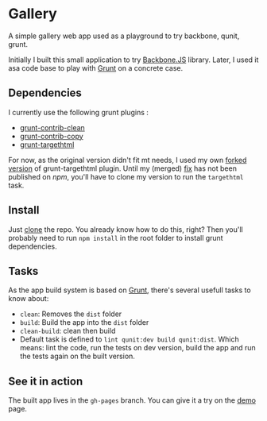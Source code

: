# Gallery

A simple gallery web app used as a playground to try backbone, qunit, grunt.

Initially I built this small application to try [Backbone.JS][backbone] library. Later, I used it asa code base to play with [Grunt][grunt] on a concrete case.

## Dependencies

I currently use the following grunt plugins :
 - [grunt-contrib-clean][grunt-contrib-clean]
 - [grunt-contrib-copy][grunt-contrib-copy]
 - [grunt-targethtml][grunt-targethtml]

For now, as the original version didn't fit mt needs, I used my own [forked version](https://github.com/dharFr/grunt-targethtml) of grunt-targethtml plugin. Until my (merged) [fix](https://github.com/changer/grunt-targethtml/pull/3) has not been published on *npm*, you'll have to clone my version to run the `targethtml` task.

## Install

Just [clone][clone] the repo. You already know how to do this, right? Then you'll probably need to run `npm install` in the root folder to install grunt dependencies.

## Tasks

As the app build system is based on [Grunt][grunt], there's several usefull tasks to know about:

 - `clean`: Removes the `dist` folder
 - `build`: Build the app into the `dist` folder
 - `clean-build`: clean then build
 - Default task is defined to `lint qunit:dev build qunit:dist`. Which means: lint the code, run the tests on dev version, build the app and run the tests again on the built version.

## See it in action

The built app lives in the `gh-pages` branch. You can give it a try on the [demo][demo] page.

[backbone]: http://documentcloud.github.com/backbone/ "Backbone.js"
[grunt]: http://gruntjs.com/ "Grunt"

[grunt-contrib-clean]: https://github.com/gruntjs/grunt-contrib-clean "grunt-contrib-clean"
[grunt-contrib-copy]: https://github.com/gruntjs/grunt-contrib-copy "grunt-contrib-copy"
[grunt-targethtml]: https://github.com/changer/grunt-targethtml "grunt-targethtml"

[clone]: https://help.github.com/articles/duplicating-a-repo "github:help - Duplicating a repo"
[demo]: http://dharFr.github.com/gallery "Gallery Demo"